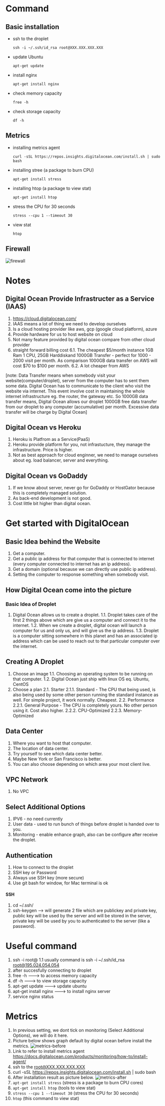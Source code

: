 # Command

## Basic installation

- ssh to the droplet
  ```
  ssh -i ~/.ssh/id_rsa root@XXX.XXX.XXX.XXX
  ```
- update Ubuntu
  ```
  apt-get update
  ```
- install nginx
  ```
  apt-get install nginx
  ```
- check memory capacity
  ```
  free -h
  ```
- check storage capacity
  ```
  df -h
  ```

## Metrics

- installing metrics agent
  ```
  curl -sSL https://repos.insights.digitalocean.com/install.sh | sudo bash
  ```
- installing stree (a package to burn CPU)
  ```
  apt-get install stress
  ```
- installing htop (a package to view stat)
  ```
  apt-get install htop
  ```
- stress the CPU for 30 seconds
  ```
  stress --cpu 1 --timeout 30
  ```
- view stat
  ```
  htop
  ```

## Firewall

<img src="./firewall.png" alt="firewall" />

# Notes

## Digital Ocean Provide Infrastructer as a Service (IAAS)

1. https://cloud.digitalocean.com/
2. IAAS means a lot of thing we need to develop ourselves
3. Is a cloud hosting provider like aws, gcp (google cloud platform), azure
4. Provide hardware for us to host website on cloud
5. Not many feature provided by digital ocean compare from other cloud provider
6. straight forward billing cost
   6.1. The cheapest $5/month instance 1GB Ram 1 CPU, 25GB Harddiskand 1000GB Transfer - perfect for 1000 - 2000 visit per month. As comparison 1000GB data transfer on AWS will cost $70 to $100 per month.
   6.2. A lot cheaper from AWS

[note: Data Transfer means when somebody visit your website(computer/droplet), server from the computer has to sent them some data. Digital Ocean has to communicate to the client who visit the website via internet. This event involve cost in maintaining the whole internet infrastructure eg. the router, the gateway etc. So 1000GB data transfer means, Digital Ocean allows our droplet 1000GB free data transfer from our droplet to any computer (accumulative) per month. Excessive data transfer will be charge by Digital Ocean]

## Digital Ocean vs Heroku

1. Heroku is Platfrom as a Service(PaaS)
2. Heroku provide platform for you, not infrastucture, they manage the infrastructure. Price is higher.
3. Not as best approach for cloud enginner, we need to manage ourselves about eg. load balancer, server and everything.

## Digital Ocean vs GoDaddy

1. If we know about server, never go for GoDaddy or HostGator because this is completely managed solution.
2. As back-end development is not good.
3. Cost little bit higher than digital ocean.

# Get started with DigitalOcean

## Basic Idea behind the Website

1. Get a computer.
2. Get a public ip address for that computer that is connected to internet (every computer connected to internet has an ip address).
3. Get a domain (optional because we can directly use public ip address).
4. Setting the computer to response something when somebody visit.

## How Digital Ocean come into the picture

### Basic Idea of Droplet

1. Digital Ocean allows us to create a droplet.
   1.1. Droplet takes care of the first 2 things above which are give us a computer and connect it to the internet.
   1.2. When we create a droplet, digital ocean will launch a computer for us and only us, and will give us the ip address.
   1.3. Droplet is a computer sitting somewhere in this planet and has an associated ip address which can be used to reach out to that particular computer over the internet.

## Creating A Droplet

1. Choose an image
   1.1. Choosing an operating system to be running on that computer.
   1.2. Digital Ocean just ship with linux OS eq. Ubuntu, CentOS
2. Choose a plan
   2.1. Starter
   2.1.1. Standard - The CPU that being used, is also being used by some other person running the standard instance as well. For simple project, it work normally. Cheapest.
   2.2. Performance
   2.2.1. General Purpose - The CPU is completely yours. No other person using it. Cost also higher.
   2.2.2. CPU-Optimized
   2.2.3. Memory-Optimized

## Data Center

1. Where you want to host that computer.
2. The location of data center.
3. Try yourself to see which data center better.
4. Maybe New York or San Francisco is better.
5. You can also choose depending on which area your most client live.

## VPC Network

1. No VPC

## Select Additional Options

1. IPV6 - no need currently
2. User data - used to run bunch of things before droplet is handed over to you.
3. Monitoring - enable enhance graph, also can be configure after receive the droplet.

## Authentication

1. How to connect to the droplet
2. SSH key or Password
3. Always use SSH key (more secure)
4. Use git bash for window, for Mac terminal is ok

#### SSH

1. cd ~/.ssh/
2. ssh-keygen --> will generate 2 file which are publickey and private key, public key will be used by the server and will be stored in the server, private key will be used by you to authenticated to the server (like a password).

# Useful command

1. ssh -i <location of private key> root@<public ip address>
   1.1 usually command is ssh -i ~/.ssh/id_rsa root@195.024.054.054
2. after succesfully connecting to droplet
3. free -h ---> to access memory capacity
4. df -h ---> to view storage capacity
5. apt-get update ---> update ubuntu
6. apt-get install nginx ---> to install nginx server
7. service nginx status

# Metrics

1. In previous setting, we dont tick on monitoring (Select Additional Options), we will do it here.
2. Picture below shows graph default by digital ocean before install the metrics.
   <img src="./metrics-before.jpg" alt="metrics-before" />
3. Link to refer to install metrics agent https://docs.digitalocean.com/products/monitoring/how-to/install-agent/
4. ssh to the root@XXX.XXX.XXX.XXX
5. curl -sSL https://repos.insights.digitalocean.com/install.sh | sudo bash
6. After installation result as picture below.
   <img src="./metrics-after.png" alt="metrics-after">
7. `apt-get install stress` (stress is a package to burn CPU cores)
8. `apt-get install htop` (tools to view stat)
9. `stress --cpu 1 --timeout 30` (stress the CPU for 30 seconds)
10. `htop` (this command to view stat)

```

```
